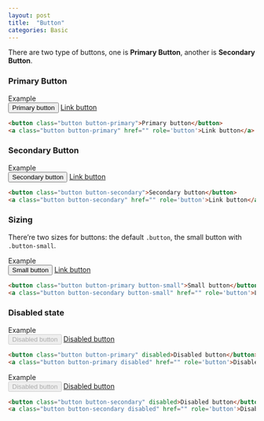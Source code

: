 ```yaml
---
layout: post
title:  "Button"
categories: Basic
---
```


There are two type of buttons, one is **Primary Button**, another is **Secondary Button**.

### Primary Button
<div class="panel panel-success">
    <div class="panel-heading">Example</div>
    <div class="panel-body">
        <button class="button button-primary">Primary button</button>
        <a class="button button-primary" href="" role='button'>Link button</a>
    </div>
</div>

```html
<button class="button button-primary">Primary button</button>
<a class="button button-primary" href="" role='button'>Link button</a>
```

### Secondary Button
<div class="panel panel-success">
    <div class="panel-heading">Example</div>
    <div class="panel-body">
        <button class="button button-secondary">Secondary button</button>
        <a class="button button-secondary" href="" role='button'>Link button</a>
    </div>
</div>

```html
<button class="button button-secondary">Secondary button</button>
<a class="button button-secondary" href="" role='button'>Link button</a>
```

### Sizing
There’re two sizes for buttons: the default `.button`, the small button with `.button-small`.
<div class="panel panel-success">
    <div class="panel-heading">Example</div>
    <div class="panel-body">
        <button class="button button-primary button-small">Small button</button>
        <a class="button button-secondary button-small" href="" role='button'>Link button</a>
    </div>
</div>

```html
<button class="button button-primary button-small">Small button</button>
<a class="button button-secondary button-small" href="" role='button'>Link button</a>
```

### Disabled state
<div class="panel panel-success">
    <div class="panel-heading">Example</div>
    <div class="panel-body">
        <button class="button button-primary" disabled>Disabled button</button>
        <a class="button button-primary disabled" href="" role='button'>Disabled button</a>
    </div>
</div>

```html
<button class="button button-primary" disabled>Disabled button</button>
<a class="button button-primary disabled" href="" role='button'>Disabled button</a>
```

<div class="panel panel-success">
    <div class="panel-heading">Example</div>
    <div class="panel-body">
        <button class="button button-secondary" disabled>Disabled button</button>
        <a class="button button-secondary disabled" href="" role='button'>Disabled button</a>
    </div>
</div>

```html
<button class="button button-secondary" disabled>Disabled button</button>
<a class="button button-secondary disabled" href="" role='button'>Disabled button</a>
```